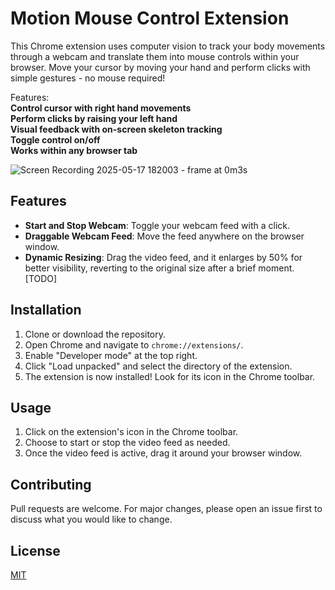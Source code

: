 # Motion Mouse Control Extension

This Chrome extension uses computer vision to track your body movements through a webcam and translate them into mouse controls within your browser. Move your cursor by moving your hand and perform clicks with simple gestures - no mouse required!

Features:<br />
**Control cursor with right hand movements** <br />
**Perform clicks by raising your left hand**<br />
**Visual feedback with on-screen skeleton tracking**<br />
**Toggle control on/off**<br />
**Works within any browser tab**<br />

![Screen Recording 2025-05-17 182003 - frame at 0m3s](https://github.com/user-attachments/assets/82289ec9-57f6-441a-95a0-c16e3685ff46)


## Features

- **Start and Stop Webcam**: Toggle your webcam feed with a click.
- **Draggable Webcam Feed**: Move the feed anywhere on the browser window.
- **Dynamic Resizing**: Drag the video feed, and it enlarges by 50% for better visibility, reverting to the original size after a brief moment. [TODO]

## Installation

1. Clone or download the repository.
2. Open Chrome and navigate to `chrome://extensions/`.
3. Enable "Developer mode" at the top right.
4. Click "Load unpacked" and select the directory of the extension.
5. The extension is now installed! Look for its icon in the Chrome toolbar.

## Usage

1. Click on the extension's icon in the Chrome toolbar.
2. Choose to start or stop the video feed as needed.
3. Once the video feed is active, drag it around your browser window.

## Contributing

Pull requests are welcome. For major changes, please open an issue first to discuss what you would like to change.

## License

[MIT](https://choosealicense.com/licenses/mit/)
